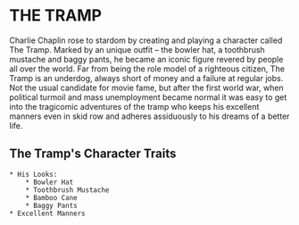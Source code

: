# THE TRAMP
Charlie Chaplin rose to  stardom by creating and playing a character called The Tramp. 
Marked by an unique outfit – the bowler hat, a toothbrush mustache and baggy pants, he became an iconic figure revered by people all over the world.
Far from being the role model of a righteous citizen, The Tramp is an underdog, always short of money and a failure at regular jobs. 
Not the usual candidate for movie fame, but after the first world war, when political turmoil and mass unemployment became normal it was easy to get into the tragicomic adventures of the tramp who keeps his excellent manners even in skid row and adheres assiduously to his dreams of a better life.
## The Tramp's Character Traits
    * His Looks:
        * Bowler Hat
        * Toothbrush Mustache
        * Bamboo Cane
        * Baggy Pants
    * Excellent Manners


